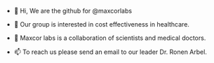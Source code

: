 - 👋 Hi, We are the github for @maxcorlabs
- 👀 Our group is interested in cost effectiveness in healthcare.
- 🌱 Maxcor labs is a collaboration of scientists and medical doctors.

- 📫 To reach us please send an email to our leader Dr. Ronen Arbel. 

<!---
maxcorlabs/maxcorlabs is a ✨ special ✨ repository because its `README.md` (this file) appears on your GitHub profile.
You can click the Preview link to take a look at your changes.
--->

